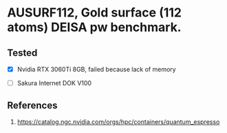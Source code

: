 # AUSURF112, Gold surface (112 atoms) DEISA pw benchmark.

## Tested 
- [x] Nvidia RTX 3060Ti 8GB, failed because lack of memory
- [ ] Sakura Internet DOK V100


## References
1. https://catalog.ngc.nvidia.com/orgs/hpc/containers/quantum_espresso
